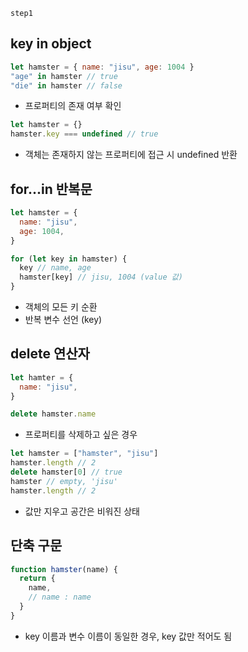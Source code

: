 `step1`

## key in object

```js
let hamster = { name: "jisu", age: 1004 }
"age" in hamster // true
"die" in hamster // false
```

- 프로퍼티의 존재 여부 확인

```js
let hamster = {}
hamster.key === undefined // true
```

- 객체는 존재하지 않는 프로퍼티에 접근 시 undefined 반환

## for...in 반복문

```js
let hamster = {
  name: "jisu",
  age: 1004,
}

for (let key in hamster) {
  key // name, age
  hamster[key] // jisu, 1004 (value 값)
}
```

- 객체의 모든 키 순환
- 반복 변수 선언 (key)

## delete 연산자

```js
let hamter = {
  name: "jisu",
}

delete hamster.name
```

- 프로퍼티를 삭제하고 싶은 경우

```js
let hamster = ["hamster", "jisu"]
hamster.length // 2
delete hamster[0] // true
hamster // empty, 'jisu'
hamster.length // 2
```

- 값만 지우고 공간은 비워진 상태

## 단축 구문

```js
function hamster(name) {
  return {
    name,
    // name : name
  }
}
```

- key 이름과 변수 이름이 동일한 경우, key 값만 적어도 됨
